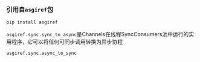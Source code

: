 ### 引用自`asgiref`包
```
pip install asgiref
```

`asgiref.sync.sync_to_async`是Channels在线程SyncConsumers池中运行的实用程序，它可以将任何可同步调用转换为异步协程

`asgiref.sync.async_to_sync`